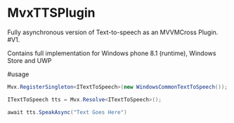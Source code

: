 # MvxTTSPlugin

Fully asynchronous version of Text-to-speech as an MVVMCross Plugin.
#V1.

Contains full implementation for Windows phone 8.1 (runtime), Windows Store and UWP

#usage
```csharp
Mvx.RegisterSingleton<ITextToSpeech>(new WindowsCommonTextToSpeech());

ITextToSpeech tts = Mvx.Resolve<ITextToSpeech>();

await tts.SpeakAsync("Text Goes Here")
```
